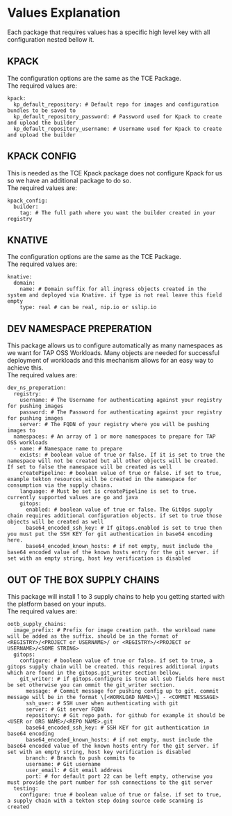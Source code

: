 # Values Explanation
Each package that requires values has a specific high level key with all configuration nested bellow it.  

## KPACK
The configuration options are the same as the TCE Package.  
The required values are:  
```
kpack:
  kp_default_repository: # Default repo for images and configuration bundles to be saved to
  kp_default_repository_password: # Password used for Kpack to create and upload the builder
  kp_default_repository_username: # Username used for Kpack to create and upload the builder
```  

## KPACK CONFIG
This is needed as the TCE Kpack package does not configure Kpack for us so we have an additional package to do so.  
The required values are:  
```
kpack_config:
  builder:
    tag: # The full path where you want the builder created in your registry
```  

## KNATIVE
The configuration options are the same as the TCE Package.  
The required values are:  
```
knative:
  domain:
    name: # Domain suffix for all ingress objects created in the system and deployed via Knative. if type is not real leave this field empty
    type: real # can be real, nip.io or sslip.io
```  

## DEV NAMESPACE PREPERATION
This package allows us to configure automatically as many namespaces as we want for TAP OSS Workloads. Many objects are needed for successful deployment of workloads and this mechanism allows for an easy way to achieve this.  
The required values are:  
```
dev_ns_preperation:
  registry:
    username: # The Username for authenticating against your registry for pushing images
    password: # The Password for authenticating against your registry for pushing images
    server: # The FQDN of your registry where you will be pushing images to
  namespaces: # An array of 1 or more namespaces to prepare for TAP OSS workloads
  - name: # Namespace name to prepare
    exists: # boolean value of true or false. If it is set to true the namespace will not be created but all other objects will be created. If set to false the namespace will be created as well
    createPipeline: # boolean value of true or false. if set to true, example tekton resources will be created in the namespace for consumption via the supply chains.
    language: # Must be set is createPipeline is set to true. currently supported values are go and java
    gitops:
      enabled: # boolean value of true or false. The GitOps supply chain requires additional configuration objects. if set to true those objects will be created as well
      base64_encoded_ssh_key: # If gitops.enabled is set to true then you must put the SSH KEY for git authentication in base64 encoding here.
      base64_encoded_known_hosts: # if not empty, must include the base64 encoded value of the known hosts entry for the git server. if set with an empty string, host key verification is disabled
```  

## OUT OF THE BOX SUPPLY CHAINS
This package will install 1 to 3 supply chains to help you getting started with the platform based on your inputs.  
The required values are:  
```
ootb_supply_chains:
  image_prefix: # Prefix for image creation path. the workload name will be added as the suffix. should be in the format of <REGISTRY>/<PROJECT or USERNAME>/ or <REGISTRY>/<PROJECT or USERNAME>/<SOME STRING>
  gitops:
    configure: # boolean value of true or false. if set to true, a gitops supply chain will be created. this requires additional inputs which are found in the gitops.git_writer section bellow.
    git_writer: # if gitops.configure is true all sub fields here must be set otherwise you can ommit the git_writer section.
      message: # Commit message for pushing config up to git. commit message will be in the format \[<WORKLOAD NAME>\] - <COMMIT MESSAGE>
      ssh_user: # SSH user when authenticating with git
      server: # Git server FQDN
      repository: # Git repo path. for github for example it should be <USER or ORG NAME>/<REPO NAME>.git
      base64_encoded_ssh_key: # SSH KEY for git authentication in base64 encoding
      base64_encoded_known_hosts: # if not empty, must include the base64 encoded value of the known hosts entry for the git server. if set with an empty string, host key verification is disabled
      branch: # Branch to push commits to
      username: # Git username
      user_email: # Git email address
      port: # for default port 22 can be left empty, otherwise you must provide the port number for ssh connections to the git server
  testing:
    configure: true # boolean value of true or false. if set to true, a supply chain with a tekton step doing source code scanning is created
```
